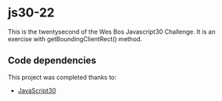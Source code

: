 # js30-22

This is the twentysecond of the Wes Bos Javascript30 Challenge. It is an exercise with getBoundingClientRect() method.

## Code dependencies

This project was completed thanks to:
- [JavaScript30][1]

[1]: https://javascript30.com/